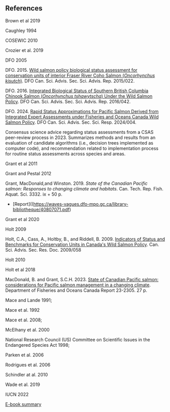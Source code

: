 ## References

Brown et al 2019

Caughley 1994

COSEWIC 2010

Crozier et al. 2019

DFO 2005 

DFO. 2015. [Wild salmon policy biological status assessment for conservation units of interior Fraser River Coho Salmon (*Oncorhynchus kisutch*)](https://waves-vagues.dfo-mpo.gc.ca/library-bibliotheque/364851.pdf). DFO Can. Sci. Advis. Sec. Sci. Advis. Rep. 2015/022.

DFO. 2016. [Integrated Biological Status of Southern British Columbia Chinook Salmon (*Oncorhynchus tshawytscha*) Under the Wild Salmon Policy](https://waves-vagues.dfo-mpo.gc.ca/library-bibliotheque/40595419.pdf). DFO Can. Sci. Advis. Sec. Sci. Advis. Rep. 2016/042.

DFO. 2024. [Rapid Status Approximations for Pacific Salmon Derived from Integrated Expert Assessments under Fisheries and Oceans Canada Wild Salmon Policy](https://www.dfo-mpo.gc.ca/csas-sccs/Publications/ScR-RS/2024/2024_004-eng.pdf). DFO Can. Sci. Advis. Sec. Sci. Resp. 2024/004.

Consensus science advice regarding status assessments from a CSAS peer-review process in 2023. Summarizes methods and results from an evaluation of candidate algorithms (i.e., decision trees implemented as computer code), and recommendation related to implementation process for routine status assessments across species and areas.

Grant et al 2011

Grant and Pestal 2012

Grant, MacDonald,and Winston. 2019. *State of the Canadian Pacific salmon: Responses to changing climate and  habitats*. Can. Tech. Rep. Fish. Aquat. Sci. 3332. ix + 50 p.
- [Report]((https://waves-vagues.dfo-mpo.gc.ca/library-bibliotheque/40807071.pdf)

Grant et al 2020

Holt 2009


Holt, C.A., Cass, A., Holtby, B., and Riddell, B. 2009. [Indicators of Status and Benchmarks for Conservation Units in Canada's Wild Salmon Policy](https://www.dfo-mpo.gc.ca/csas-sccs/publications/resdocs-docrech/2009/2009_058-eng.htm). Can. Sci. Advis. Sec. Res. Doc. 2009/058

Holt 2010

Holt et al 2018

MacDonald, B. and Grant, S.C.H. 2023. [State of Canadian Pacific salmon: considerations for Pacific salmon management in a changing climate](https://waves-vagues.dfo-mpo.gc.ca/library-bibliotheque/41213531.pdf). Department of Fisheries and Oceans Canada
Report 23-2305. 27 p.

Mace and Lande 1991; 

Mace et al. 1992

Mace et al. 2008; 

McElhany et al. 2000

National Research Council (US) Committee on Scientific Issues in the Endangered Species Act 1998; 

Parken et al. 2006

Rodrigues et al. 2006
 
Schindler at al. 2010

Wade et al. 2019

IUCN 2022

[E-book summary](https://www.dfo-mpo.gc.ca/species-especes/publications/salmon-saumon/state-etat-2019/ebook/index-eng.html)

